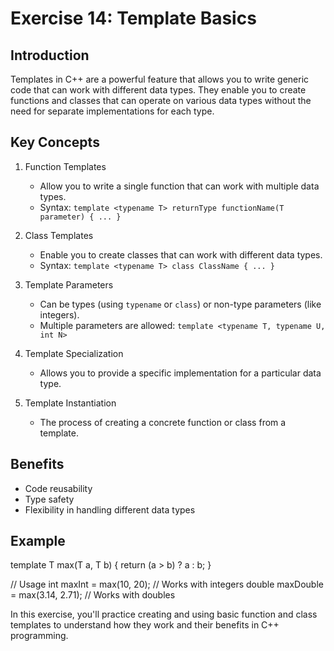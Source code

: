 
# Exercise 14: Template Basics

## Introduction
Templates in C++ are a powerful feature that allows you to write generic code that can work with different data types. They enable you to create functions and classes that can operate on various data types without the need for separate implementations for each type.

## Key Concepts

1. Function Templates
   - Allow you to write a single function that can work with multiple data types.
   - Syntax: `template <typename T> returnType functionName(T parameter) { ... }`

2. Class Templates
   - Enable you to create classes that can work with different data types.
   - Syntax: `template <typename T> class ClassName { ... }`

3. Template Parameters
   - Can be types (using `typename` or `class`) or non-type parameters (like integers).
   - Multiple parameters are allowed: `template <typename T, typename U, int N>`

4. Template Specialization
   - Allows you to provide a specific implementation for a particular data type.

5. Template Instantiation
   - The process of creating a concrete function or class from a template.

## Benefits
- Code reusability
- Type safety
- Flexibility in handling different data types

## Example

template <typename T>
T max(T a, T b) {
    return (a > b) ? a : b;
}

// Usage
int maxInt = max(10, 20);        // Works with integers
double maxDouble = max(3.14, 2.71);  // Works with doubles


In this exercise, you'll practice creating and using basic function and class templates to understand how they work and their benefits in C++ programming.
